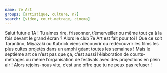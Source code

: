 ```yaml
---
name: 7e Art
groups: [artistique, culture, n7]
search: [video, court-metrage, cinema]
---
```

Salut futur·e 1A ! Tu aimes rire, frissonner, t’émerveiller ou même tout ça à la fois devant le grand écran ? Alors le club 7e Art est fait pour toi ! Que ce soit Tarantino, Miyazaki ou Kubrick viens découvrir ou redécouvrir les films les plus cultes projetés dans un amphi géant toutes les semaines ! Mais le septième art ce n’est pas que ça, c’est aussi l’élaboration de courts-métrages ou même l’organisation de festivals avec des projections en plein air ! Alors rejoins-nous vite, c’est une offre que tu ne peux pas refuser !

